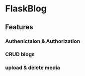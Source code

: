 # FlaskBlog

## Features


### Authenictaion & Authorization
### CRUD blogs
### upload & delete media


